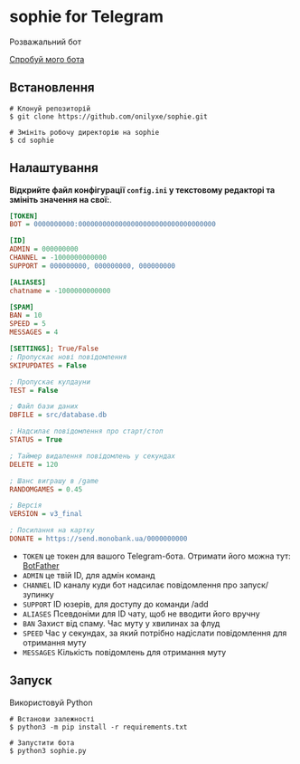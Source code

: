 # sophie for Telegram
Розважальний бот

[Спробуй мого бота](https://t.me/s0phiebot)

Встановлення
------------
```shell
# Клонуй репозиторій
$ git clone https://github.com/onilyxe/sophie.git

# Змініть робочу директорію на sophie
$ cd sophie
```

Налаштування
------------
**Відкрийте файл конфігурації `config.ini` у текстовому редакторі та змініть значення на свої:**.
```ini
[TOKEN]
BOT = 0000000000:0000000000000000000000000000000000

[ID]
ADMIN = 000000000
CHANNEL = -1000000000000
SUPPORT = 000000000, 000000000, 000000000

[ALIASES]
chatname = -1000000000000

[SPAM]
BAN = 10
SPEED = 5
MESSAGES = 4

[SETTINGS]; True/False
; Пропускає нові повідомлення
SKIPUPDATES = False

; Пропускає кулдауни
TEST = False

; Файл бази даних
DBFILE = src/database.db

; Надсилає повідомлення про старт/стоп
STATUS = True

; Таймер видалення повідомлень у секундах
DELETE = 120

; Шанс виграшу в /game
RANDOMGAMES = 0.45

; Версія
VERSION = v3_final

; Посилання на картку
DONATE = https://send.monobank.ua/0000000000
```
* `TOKEN` це токен для вашого Telegram-бота. Отримати його можна тут: [BotFather](https://t.me/BotFather)
* `ADMIN` це твій ID, для адмін команд
* `CHANNEL` ID каналу куди бот надсилає повідомлення про запуск/зупинку
* `SUPPORT` ID юзерів, для доступу до команди /add
* `ALIASES` Псевдоніми для ID чату, щоб не вводити його вручну
* `BAN` Захист від спаму. Час муту у хвилинах за флуд
* `SPEED` Час у секундах, за який потрібно надіслати повідомлення для отримання муту
* `MESSAGES` Кількість повідомлень для отримання муту

Запуск
------------
Використовуй Python
```shell
# Встанови залежності
$ python3 -m pip install -r requirements.txt

# Запустити бота
$ python3 sophie.py
```
